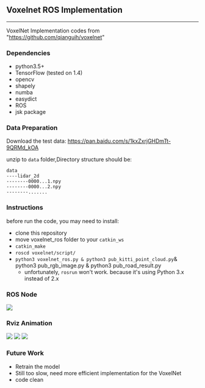 ## Voxelnet ROS Implementation 
----
VoxelNet Implementation codes from "https://github.com/qianguih/voxelnet"

### Dependencies
* python3.5+
* TensorFlow (tested on 1.4)
* opencv
* shapely
* numba
* easydict
* ROS
* jsk package
  
### Data Preparation
Download the test data: https://pan.baidu.com/s/1kxZxrjGHDmTt-9QRMd_kOA

unzip to `data` folder,Directory structure should be:

```
data
----lidar_2d
--------0000...1.npy
--------0000...2.npy
--------.......
```
### Instructions
before run the code, you may need to install:


- clone this repository
- move voxelnet_ros folder to your `catkin_ws`
- `catkin_make`
- `roscd voxelnet/script/`
- `python3 voxelnet_ros.py & python3 pub_kitti_point_cloud.py`& python3 pub_rgb_image.py & python3 pub_road_result.py 
  - unfortunately, `rosrun` won't work. because it's using Python 3.x instead of 2.x
  
### ROS Node 

<img src="./pictures/8.png" />

### Rviz Animation
<img src="./pictures/1.png" />
<img src="./pictures/2.png" />
<img src="./pictures/3.png" />



### Future Work
- Retrain the model
- Still too slow, need more efficient implementation for the VoxelNet
- code clean
